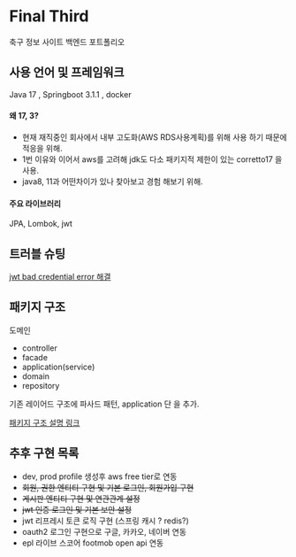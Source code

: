 # Final Third

축구 정보 사이트 백엔드 포트폴리오


## 사용 언어 및 프레임워크

Java 17 , Springboot 3.1.1 , docker


#### 왜 17, 3?

- 현재 재직중인 회사에서 내부 고도화(AWS RDS사용계획)를 위해 사용 하기 때문에 적응을 위해.<br/>
- 1번 이유와 이어서 aws를 고려해 jdk도 다소 패키지적 제한이 있는 corretto17 을 사용.<br/>
- java8, 11과 어떤차이가 있나 찾아보고 경험 해보기 위해.


#### 주요 라이브러리

JPA, Lombok, jwt


## 트러블 슈팅

[jwt bad credential error 해결](https://velog.io/@ksw_dev/%EC%98%A4%EB%A5%98%ED%95%B4%EA%B2%B0-BadCredentialsException-%EC%9E%90%EA%B2%A9-%EC%A6%9D%EB%AA%85%EC%97%90-%EC%8B%A4%ED%8C%A8%ED%95%98%EC%98%80%EC%8A%B5%EB%8B%88%EB%8B%A4)



## 패키지 구조

도메인 
 - controller
 - facade
 - application(service)
 - domain
 - repository

기존 레이어드 구조에 파사드 패턴, application 단 을 추가.

[패키지 구조 설명 링크](https://velog.io/@ksw_dev/%ED%8F%AC%ED%8A%B8%ED%8F%B4%EB%A6%AC%EC%98%A4-%EB%A0%88%EC%9D%B4%EC%96%B4%EB%93%9C-%EC%95%84%ED%82%A4%ED%85%8D%EC%B3%90)


## 추후 구현 목록
- dev, prod profile 생성후 aws free tier로 연동 
- ~~회원, 권한 엔티티 구현 및 기본 로그인, 회원가입 구현~~
- ~~게시판 엔티티 구현 및 연관관계 설정~~
- ~~jwt 인증 로그인 및 기본 보안 설정~~
- jwt 리프레시 토큰 로직 구현 (스프링 캐시 ? redis?)
- oauth2 로그인 구현으로 구글, 카카오, 네이버 연동 
- epl 라이브 스코어 footmob open api 연동
